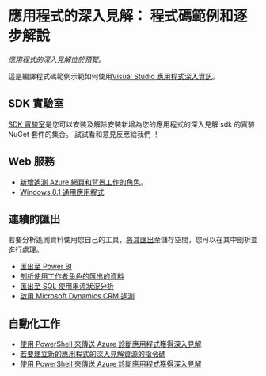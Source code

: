 <properties 
    pageTitle="應用程式的深入見解︰ 程式碼範例和逐步解說" 
    description="您可以配合您的應用程式的範例。" 
    services="application-insights" 
    documentationCenter="windows"
    authors="alancameronwills" 
    manager="douge"/>

<tags 
    ms.service="application-insights" 
    ms.workload="tbd" 
    ms.tgt_pltfrm="ibiza" 
    ms.devlang="na" 
    ms.topic="article" 
    ms.date="01/05/2016" 
    ms.author="awills"/>

#  <a name="application-insights-code-samples-and-walkthroughs"></a>應用程式的深入見解︰ 程式碼範例和逐步解說

*應用程式的深入見解位於預覽。*

這是編譯程式碼範例示範如何使用[Visual Studio 應用程式深入資訊](app-insights-overview.md)。

## <a name="sdk-labs"></a>SDK 實驗室

[SDK 實驗室](https://www.myget.org/gallery/applicationinsights-sdk-labs)是您可以安裝及解除安裝新增為您的應用程式的深入見解 sdk 的實驗 NuGet 套件的集合。 試試看和意見反應給我們 ！

## <a name="web-services"></a>Web 服務

* [新增遙測 Azure 網頁和背景工作的角色](https://github.com/Microsoft/ApplicationInsights-Home/tree/master/Samples/AzureEmailService)。
* [Windows 8.1 通用應用程式](https://github.com/Microsoft/ApplicationInsights-Home/tree/master/Samples/Windows%208.1%20Universal/)

## <a name="continuous-export"></a>連續的匯出

若要分析遙測資料使用您自己的工具，[將其匯出](app-insights-export-telemetry.md)至儲存空間，您可以在其中剖析並進行處理。

* [匯出至 Power BI](app-insights-export-power-bi.md) 
* [剖析使用工作者角色的匯出的資料](app-insights-code-sample-export-telemetry-sql-database.md)
* [匯出至 SQL 使用串流狀況分析](app-insights-code-sample-export-sql-stream-analytics.md)
* [啟用 Microsoft Dynamics CRM 遙測](app-insights-sample-mscrm.md)


## <a name="automate-tasks"></a>自動化工作

* [使用 PowerShell 來傳送 Azure 診斷應用程式獲得深入見解](app-insights-powershell.md)
* [若要建立新的應用程式的深入見解資源的指令碼](app-insights-powershell-script-create-resource.md)
* [使用 PowerShell 來傳送 Azure 診斷應用程式獲得深入見解](app-insights-powershell-azure-diagnostics.md)








 
